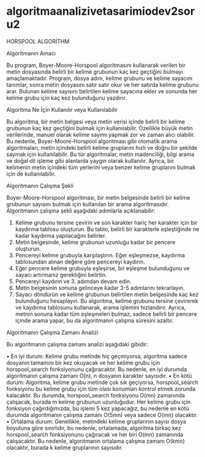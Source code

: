 # algoritmaanalizivetasarimiodev2soru2

HORSPOOL ALGORİTHM

Algoritmanın Amacı



Bu program, Boyer-Moore-Horspool algoritmasını kullanarak verilen bir metin dosyasında belirli bir kelime grubunun kaç kez geçtiğini bulmayı amaçlamaktadır. Program, dosya adını, kelime grubunu ve kelime sayacını tanımlar, sonra metin dosyasını satır satır okur ve her satırda kelime grubunu arar. Bulunan kelime sayısını belirtilen kelime sayacına ekler ve sonunda her kelime grubu için kaç kez bulunduğunu yazdırır.


Algoritma Ne İçin Kullanılır veya Kullanılabilir



Bu algoritma, bir metin belgesi veya metin verisi içinde belirli bir kelime grubunun kaç kez geçtiğini bulmak için kullanılabilir. Özellikle büyük metin verilerinde, manuel olarak kelime sayımı yapmak zor ve zaman alıcı olabilir. Bu nedenle, Boyer-Moore-Horspool algoritması gibi otomatik arama algoritmaları, metin içindeki belirli kelime gruplarını hızlı ve doğru bir şekilde saymak için kullanılabilir. Bu tür algoritmalar, metin madenciliği, bilgi arama ve doğal dil işleme gibi alanlarda yaygın olarak kullanılır. Ayrıca, bir kelimenin metin içindeki tüm yerlerini veya benzer kelime gruplarını bulmak için de kullanılabilir.


Algoritmanın Çalışma Şekli



Boyer-Moore-Horspool algoritması, bir metin belgesinde belirli bir kelime grubunun sayısını bulmak için kullanılan bir arama algoritmasıdır. Algoritmanın çalışma şekli aşağıdaki adımlarla açıklanabilir:
1.	Kelime grubunu tersine çevirin ve son karakter hariç her karakter için bir kaydırma tablosu oluşturun. Bu tablo, belirli bir karakterle eşleştiğinde ne kadar kaydırma yapılacağını belirler.
2.	Metin belgesinde, kelime grubunun uzunluğu kadar bir pencere oluşturun.
3.	Pencereyi kelime grubuyla karşılaştırın. Eğer eşleşmezse, kaydırma tablosundan alınan değere göre pencereyi kaydırın.
4.	Eğer pencere kelime grubuyla eşleşirse, bir eşleşme bulunduğunu ve sayacı artırmanız gerektiğini belirtin.
5.	Pencereyi kaydırın ve 3. adımdan devam edin.
6.	Metin belgesinin sonuna gelinceye kadar 3-5 adımlarını tekrarlayın.
7.	Sayacı döndürün ve kelime grubunun belirtilen metin belgesinde kaç kez bulunduğunu hesaplayın.
Bu algoritma, kelime grubunu tersine çevirerek ve kaydırma tablosunu kullanarak, arama işlemini hızlandırır. Ayrıca, metnin sonuna kadar tüm eşleşmeleri bulmaz, sadece belirli bir pencere içinde arama yapar, bu da algoritmanın çalışma süresini azaltır.

Algoritmanın Çalışma Zamanı Analizi



Bu algoritmanın çalışma zamanı analizi aşağıdaki gibidir:

•	En iyi durum: Kelime grubu metinde hiç geçmiyorsa, algoritma sadece dosyanın tamamını bir kez okuyacak ve her kelime grubu için horspool_search fonksiyonunu çağıracaktır. Bu nedenle, en iyi durumda algoritmanın çalışma zamanı O(n), n dosyanın karakter sayısıdır.
•	En kötü durum: Algoritma, kelime grubu metinde çok sık geçiyorsa, horspool_search fonksiyonu bu kelime grubu için tüm olası konumları kontrol etmek zorunda kalacaktır. Bu durumda, horspool_search fonksiyonu O(mn) zamanında çalışacak, burada m kelime grubunun uzunluğudur. Her kelime grubu için fonksiyon çağırdığımızda, bu işlemi 5 kez yapacağız, bu nedenle en kötü durumda algoritmanın çalışma zamanı O(5mn) veya sadece O(mn) olacaktır.
•	Ortalama durum: Genellikle, metindeki kelime gruplarının sayısı dosya boyutuna göre sınırlıdır, bu nedenle, ortalamada, algoritma birkaç kez horspool_search fonksiyonunu çağıracak ve her biri O(mn) zamanında çalışacaktır. Bu nedenle, algoritmanın ortalama çalışma zamanı O(kmn) olacaktır, burada k kelime gruplarının sayısıdır.


